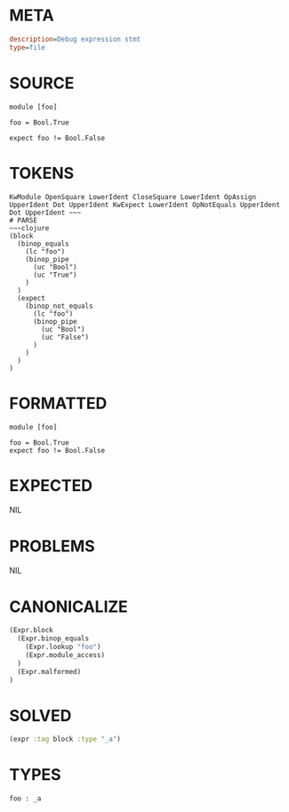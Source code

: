 # META
~~~ini
description=Debug expression stmt
type=file
~~~
# SOURCE
~~~roc
module [foo]

foo = Bool.True

expect foo != Bool.False
~~~
# TOKENS
~~~text
KwModule OpenSquare LowerIdent CloseSquare LowerIdent OpAssign UpperIdent Dot UpperIdent KwExpect LowerIdent OpNotEquals UpperIdent Dot UpperIdent ~~~
# PARSE
~~~clojure
(block
  (binop_equals
    (lc "foo")
    (binop_pipe
      (uc "Bool")
      (uc "True")
    )
  )
  (expect
    (binop_not_equals
      (lc "foo")
      (binop_pipe
        (uc "Bool")
        (uc "False")
      )
    )
  )
)
~~~
# FORMATTED
~~~roc
module [foo]

foo = Bool.True
expect foo != Bool.False
~~~
# EXPECTED
NIL
# PROBLEMS
NIL
# CANONICALIZE
~~~clojure
(Expr.block
  (Expr.binop_equals
    (Expr.lookup "foo")
    (Expr.module_access)
  )
  (Expr.malformed)
)
~~~
# SOLVED
~~~clojure
(expr :tag block :type "_a")
~~~
# TYPES
~~~roc
foo : _a
~~~
